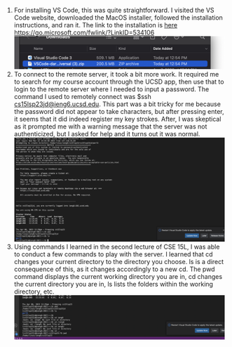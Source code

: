 1) For installing VS Code, this was quite straightforward. I visited the VS Code website, downloaded the 
MacOS installer, followed the installation instructions, and ran it. The link to the installation is [here](https://go.microsoft.com/fwlink/?LinkID=534106)
https://go.microsoft.com/fwlink/?LinkID=534106
![Image](DownloadVSCode.png)
2) To connect to the remote server, it took a bit more work. It required me to search for my course account 
through the UCSD app, then use that to login to the remote server where I needed to input a password. The 
command I used to remotely connect was $ssh cs15lsp23jd@ieng6.ucsd.edu. This part was a bit tricky for me 
because the password did not appear to take characters, but after pressing enter, it seems that it did 
indeed register my key strokes. After, I was skeptical as it prompted me with a warning message that the
server was not authenticized, but I asked for help and it turns out it was normal.
![Image](ConnectToServer.png) 
3) Using commands I learned in the second lecture of CSE 15L, I was able to conduct a few commands to play 
with the server. I learned that cd changes your current directory to the directory you choose. ls is a direct 
consequence of this, as it changes accordingly to a new cd. The pwd command displays the current working directory you are in, cd changes the current directory you are in, ls lists the folders within the working directory, etc.
![Image](CommandsLab1.png) 
